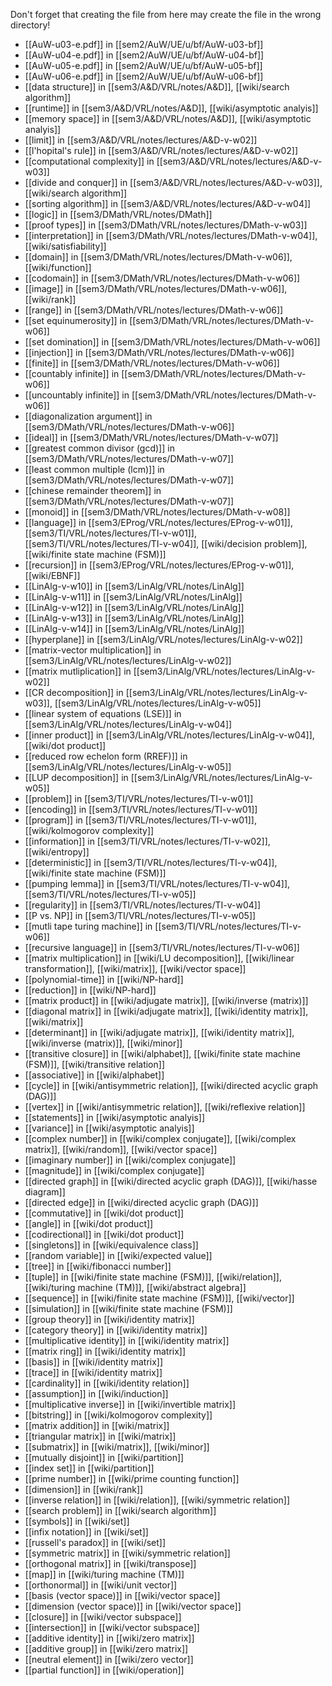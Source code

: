 Don't forget that creating the file from here may create the file in the wrong directory!
- [[AuW-u03-e.pdf]] in [[sem2/AuW/UE/u/bf/AuW-u03-bf]]
- [[AuW-u04-e.pdf]] in [[sem2/AuW/UE/u/bf/AuW-u04-bf]]
- [[AuW-u05-e.pdf]] in [[sem2/AuW/UE/u/bf/AuW-u05-bf]]
- [[AuW-u06-e.pdf]] in [[sem2/AuW/UE/u/bf/AuW-u06-bf]]
- [[data structure]] in [[sem3/A&D/VRL/notes/A&D]], [[wiki/search algorithm]]
- [[runtime]] in [[sem3/A&D/VRL/notes/A&D]], [[wiki/asymptotic analyis]]
- [[memory space]] in [[sem3/A&D/VRL/notes/A&D]], [[wiki/asymptotic analyis]]
- [[limit]] in [[sem3/A&D/VRL/notes/lectures/A&D-v-w02]]
- [[l'hopital's rule]] in [[sem3/A&D/VRL/notes/lectures/A&D-v-w02]]
- [[computational complexity]] in [[sem3/A&D/VRL/notes/lectures/A&D-v-w03]]
- [[divide and conquer]] in [[sem3/A&D/VRL/notes/lectures/A&D-v-w03]], [[wiki/search algorithm]]
- [[sorting algorithm]] in [[sem3/A&D/VRL/notes/lectures/A&D-v-w04]]
- [[logic]] in [[sem3/DMath/VRL/notes/DMath]]
- [[proof types]] in [[sem3/DMath/VRL/notes/lectures/DMath-v-w03]]
- [[interpretation]] in [[sem3/DMath/VRL/notes/lectures/DMath-v-w04]], [[wiki/satisfiability]]
- [[domain]] in [[sem3/DMath/VRL/notes/lectures/DMath-v-w06]], [[wiki/function]]
- [[codomain]] in [[sem3/DMath/VRL/notes/lectures/DMath-v-w06]]
- [[image]] in [[sem3/DMath/VRL/notes/lectures/DMath-v-w06]], [[wiki/rank]]
- [[range]] in [[sem3/DMath/VRL/notes/lectures/DMath-v-w06]]
- [[set equinumerosity]] in [[sem3/DMath/VRL/notes/lectures/DMath-v-w06]]
- [[set domination]] in [[sem3/DMath/VRL/notes/lectures/DMath-v-w06]]
- [[injection]] in [[sem3/DMath/VRL/notes/lectures/DMath-v-w06]]
- [[finite]] in [[sem3/DMath/VRL/notes/lectures/DMath-v-w06]]
- [[countably infinite]] in [[sem3/DMath/VRL/notes/lectures/DMath-v-w06]]
- [[uncountably infinite]] in [[sem3/DMath/VRL/notes/lectures/DMath-v-w06]]
- [[diagonalization argument]] in [[sem3/DMath/VRL/notes/lectures/DMath-v-w06]]
- [[ideal]] in [[sem3/DMath/VRL/notes/lectures/DMath-v-w07]]
- [[greatest common divisor (gcd)]] in [[sem3/DMath/VRL/notes/lectures/DMath-v-w07]]
- [[least common multiple (lcm)]] in [[sem3/DMath/VRL/notes/lectures/DMath-v-w07]]
- [[chinese remainder theorem]] in [[sem3/DMath/VRL/notes/lectures/DMath-v-w07]]
- [[monoid]] in [[sem3/DMath/VRL/notes/lectures/DMath-v-w08]]
- [[language]] in [[sem3/EProg/VRL/notes/lectures/EProg-v-w01]], [[sem3/TI/VRL/notes/lectures/TI-v-w01]], [[sem3/TI/VRL/notes/lectures/TI-v-w04]], [[wiki/decision problem]], [[wiki/finite state machine (FSM)]]
- [[recursion]] in [[sem3/EProg/VRL/notes/lectures/EProg-v-w01]], [[wiki/EBNF]]
- [[LinAlg-v-w10]] in [[sem3/LinAlg/VRL/notes/LinAlg]]
- [[LinAlg-v-w11]] in [[sem3/LinAlg/VRL/notes/LinAlg]]
- [[LinAlg-v-w12]] in [[sem3/LinAlg/VRL/notes/LinAlg]]
- [[LinAlg-v-w13]] in [[sem3/LinAlg/VRL/notes/LinAlg]]
- [[LinAlg-v-w14]] in [[sem3/LinAlg/VRL/notes/LinAlg]]
- [[hyperplane]] in [[sem3/LinAlg/VRL/notes/lectures/LinAlg-v-w02]]
- [[matrix-vector multiplication]] in [[sem3/LinAlg/VRL/notes/lectures/LinAlg-v-w02]]
- [[matrix mutliplication]] in [[sem3/LinAlg/VRL/notes/lectures/LinAlg-v-w02]]
- [[CR decomposition]] in [[sem3/LinAlg/VRL/notes/lectures/LinAlg-v-w03]], [[sem3/LinAlg/VRL/notes/lectures/LinAlg-v-w05]]
- [[linear system of equations (LSE)]] in [[sem3/LinAlg/VRL/notes/lectures/LinAlg-v-w04]]
- [[inner product]] in [[sem3/LinAlg/VRL/notes/lectures/LinAlg-v-w04]], [[wiki/dot product]]
- [[reduced row echelon form (RREF)]] in [[sem3/LinAlg/VRL/notes/lectures/LinAlg-v-w05]]
- [[LUP decomposition]] in [[sem3/LinAlg/VRL/notes/lectures/LinAlg-v-w05]]
- [[problem]] in [[sem3/TI/VRL/notes/lectures/TI-v-w01]]
- [[encoding]] in [[sem3/TI/VRL/notes/lectures/TI-v-w01]]
- [[program]] in [[sem3/TI/VRL/notes/lectures/TI-v-w01]], [[wiki/kolmogorov complexity]]
- [[information]] in [[sem3/TI/VRL/notes/lectures/TI-v-w02]], [[wiki/entropy]]
- [[deterministic]] in [[sem3/TI/VRL/notes/lectures/TI-v-w04]], [[wiki/finite state machine (FSM)]]
- [[pumping lemma]] in [[sem3/TI/VRL/notes/lectures/TI-v-w04]], [[sem3/TI/VRL/notes/lectures/TI-v-w05]]
- [[regularity]] in [[sem3/TI/VRL/notes/lectures/TI-v-w04]]
- [[P vs. NP]] in [[sem3/TI/VRL/notes/lectures/TI-v-w05]]
- [[mutli tape turing machine]] in [[sem3/TI/VRL/notes/lectures/TI-v-w06]]
- [[recursive language]] in [[sem3/TI/VRL/notes/lectures/TI-v-w06]]
- [[matrix multiplication]] in [[wiki/LU decomposition]], [[wiki/linear transformation]], [[wiki/matrix]], [[wiki/vector space]]
- [[polynomial-time]] in [[wiki/NP-hard]]
- [[reduction]] in [[wiki/NP-hard]]
- [[matrix product]] in [[wiki/adjugate matrix]], [[wiki/inverse (matrix)]]
- [[diagonal matrix]] in [[wiki/adjugate matrix]], [[wiki/identity matrix]], [[wiki/matrix]]
- [[determinant]] in [[wiki/adjugate matrix]], [[wiki/identity matrix]], [[wiki/inverse (matrix)]], [[wiki/minor]]
- [[transitive closure]] in [[wiki/alphabet]], [[wiki/finite state machine (FSM)]], [[wiki/transitive relation]]
- [[associative]] in [[wiki/alphabet]]
- [[cycle]] in [[wiki/antisymmetric relation]], [[wiki/directed acyclic graph (DAG)]]
- [[vertex]] in [[wiki/antisymmetric relation]], [[wiki/reflexive relation]]
- [[statements]] in [[wiki/asymptotic analyis]]
- [[variance]] in [[wiki/asymptotic analyis]]
- [[complex number]] in [[wiki/complex conjugate]], [[wiki/complex matrix]], [[wiki/random]], [[wiki/vector space]]
- [[imaginary number]] in [[wiki/complex conjugate]]
- [[magnitude]] in [[wiki/complex conjugate]]
- [[directed graph]] in [[wiki/directed acyclic graph (DAG)]], [[wiki/hasse diagram]]
- [[directed edge]] in [[wiki/directed acyclic graph (DAG)]]
- [[commutative]] in [[wiki/dot product]]
- [[angle]] in [[wiki/dot product]]
- [[codirectional]] in [[wiki/dot product]]
- [[singletons]] in [[wiki/equivalence class]]
- [[random variable]] in [[wiki/expected value]]
- [[tree]] in [[wiki/fibonacci number]]
- [[tuple]] in [[wiki/finite state machine (FSM)]], [[wiki/relation]], [[wiki/turing machine (TM)]], [[wiki/abstract algebra]]
- [[sequence]] in [[wiki/finite state machine (FSM)]], [[wiki/vector]]
- [[simulation]] in [[wiki/finite state machine (FSM)]]
- [[group theory]] in [[wiki/identity matrix]]
- [[category theory]] in [[wiki/identity matrix]]
- [[multiplicative identity]] in [[wiki/identity matrix]]
- [[matrix ring]] in [[wiki/identity matrix]]
- [[basis]] in [[wiki/identity matrix]]
- [[trace]] in [[wiki/identity matrix]]
- [[cardinality]] in [[wiki/identity relation]]
- [[assumption]] in [[wiki/induction]]
- [[multiplicative inverse]] in [[wiki/invertible matrix]]
- [[bitstring]] in [[wiki/kolmogorov complexity]]
- [[matrix addition]] in [[wiki/matrix]]
- [[triangular matrix]] in [[wiki/matrix]]
- [[submatrix]] in [[wiki/matrix]], [[wiki/minor]]
- [[mutually disjoint]] in [[wiki/partition]]
- [[index set]] in [[wiki/partition]]
- [[prime number]] in [[wiki/prime counting function]]
- [[dimension]] in [[wiki/rank]]
- [[inverse relation]] in [[wiki/relation]], [[wiki/symmetric relation]]
- [[search problem]] in [[wiki/search algorithm]]
- [[symbols]] in [[wiki/set]]
- [[infix notation]] in [[wiki/set]]
- [[russell's paradox]] in [[wiki/set]]
- [[symmetric matrix]] in [[wiki/symmetric relation]]
- [[orthogonal matrix]] in [[wiki/transpose]]
- [[map]] in [[wiki/turing machine (TM)]]
- [[orthonormal]] in [[wiki/unit vector]]
- [[basis (vector space)]] in [[wiki/vector space]]
- [[dimension (vector space)]] in [[wiki/vector space]]
- [[closure]] in [[wiki/vector subspace]]
- [[intersection]] in [[wiki/vector subspace]]
- [[additive identity]] in [[wiki/zero matrix]]
- [[additive group]] in [[wiki/zero matrix]]
- [[neutral element]] in [[wiki/zero vector]]
- [[partial function]] in [[wiki/operation]]
